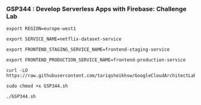 ### GSP344 :  Develop Serverless Apps with Firebase: Challenge Lab 

```
export REGION=europe-west1

export SERVICE_NAME=netflix-dataset-service

export FRONTEND_STAGING_SERVICE_NAME=frontend-staging-service

export FRONTEND_PRODUCTION_SERVICE_NAME=frontend-production-service
```

```
curl -LO https://raw.githubusercontent.com/tariqsheikhsw/GoogleCloudArchitectLabs/main/Solutions/GSP344.sh

sudo chmod +x GSP344.sh

./GSP344.sh
```
